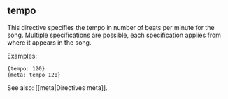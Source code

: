 ## tempo

This directive specifies the tempo in number of beats per minute for the song. Multiple specifications are possible, each specification applies from where it appears in the song.

Examples:

    {tempo: 120}
    {meta: tempo 120}

See also: [[meta|Directives meta]].
